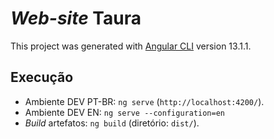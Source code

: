 # _Web-site_ Taura

This project was generated with [Angular CLI](https://github.com/angular/angular-cli) version 13.1.1.

## Execução

- Ambiente DEV PT-BR: `ng serve` (`http://localhost:4200/`).
- Ambiente DEV EN: `ng serve --configuration=en`
- _Build_ artefatos: `ng build` (diretório: `dist/`).
